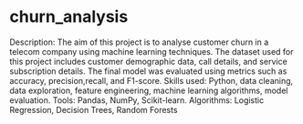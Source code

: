 # churn_analysis
Description: The aim of this project is to analyse customer churn in a telecom company using machine learning techniques. The dataset used for this project includes customer demographic data, call details, and service subscription details. The final model was evaluated using metrics such as accuracy, precision,recall, and F1-score.
Skills used: Python, data cleaning, data exploration, feature engineering, machine learning algorithms, model evaluation.
Tools: Pandas, NumPy, Scikit-learn.
Algorithms: Logistic Regression, Decision Trees, Random Forests
